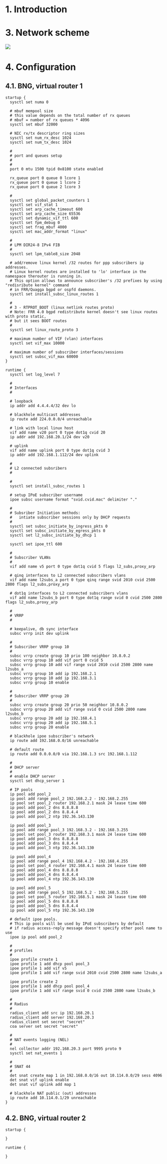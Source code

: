 # 1. Introduction

# 3. Network scheme

<img src="http://therouter.net/images/bras/bras vrrp.png">

# 4. Configuration

## 4.1. BNG, virtual router 1

	startup {
	  sysctl set numa 0

	  # mbuf mempool size
	  # this value depends on the total number of rx queues
	  # mbuf = number of rx queues * 4096
	  sysctl set mbuf 32000

	  # NIC rx/tx descriptor ring sizes
	  sysctl set num_rx_desc 1024
	  sysctl set num_tx_desc 1024

	  #
	  # port and queues setup
	  #
	  #
	  port 0 mtu 1500 tpid 0x8100 state enabled

	  rx_queue port 0 queue 0 lcore 1
	  rx_queue port 0 queue 1 lcore 2
	  rx_queue port 0 queue 2 lcore 3

	  #
	  sysctl set global_packet_counters 1
	  sysctl set vif_stat 1
	  sysctl set arp_cache_timeout 600
	  sysctl set arp_cache_size 65536
	  sysctl set dynamic_vif_ttl 600
	  sysctl set fpm_debug 0
	  sysctl set frag_mbuf 4000
	  sysctl set mac_addr_format "linux"

	  #
	  # LPM DIR24-8 IPv4 FIB
	  #
	  sysctl set lpm_table8_size 2048	  

	  # add/remove linux kernel /32 routes for ppp subscribers ip addresses.
	  # Linux kernel routes are installed to 'lo' interface in the namespace therouter is running in.
	  # This option allows to announce subscriber's /32 prefixes by using "redisribute kernel" command
	  # in FRR/Quagga bgpd or ospfd daemons. 	  
	  sysctl set install_subsc_linux_routes 1

	  #
	  # 3 - RTPROT_BOOT (linux netlink routes proto) 
	  # Note: FRR 4.0 bgpd redistribute kernel doesn't see linux routes with proto static,
	  # but it sees BOOT routes
	  #
	  sysctl set linux_route_proto 3

	  # maximum number of VIF (vlan) interfaces
	  sysctl set vif_max 10000

	  # maximum number of subscriber interfaces/sessions
	  sysctl set subsc_vif_max 60000
	}

	runtime {
	  sysctl set log_level 7

	  #
	  # Interfaces
	  #

	  # loopback
	  ip addr add 4.4.4.4/32 dev lo

	  # blackhole multicast addresses
	  ip route add 224.0.0.0/4 unreachable

	  # link with local linux host
	  vif add name v20 port 0 type dot1q cvid 20
	  ip addr add 192.168.20.1/24 dev v20

	  # uplink
	  vif add name uplink port 0 type dot1q cvid 3
	  ip addr add 192.168.1.112/24 dev uplink

	  #
	  # L2 connected subsribers
	  #

	  #
	  sysctl set install_subsc_routes 1

	  # setup IPoE subscriber username
	  ipoe subsc username format "svid.cvid.mac" delimiter "."

	  #
	  # Subsriber Initiation methods: 
	  #   intiate subscriber sessions only by DHCP requests
	  #
	  sysctl set subsc_initiate_by_ingress_pkts 0
	  sysctl set subsc_initiate_by_egress_pkts 0
	  sysctl set l2_subsc_initiate_by_dhcp 1

	  sysctl set ipoe_ttl 600

	  #
	  # Subscriber VLANs
	  #
	  vif add name v5 port 0 type dot1q cvid 5 flags l2_subs,proxy_arp

	  # qinq interfaces to L2 connected subscribers vlans
	  vif add name l2subs_a port 0 type qinq range svid 2010 cvid 2500 2800 flags l2_subs,proxy_arp

	  # dot1q interfaces to L2 connected subscribers vlans
	  vif add name l2subs_b port 0 type dot1q range svid 0 cvid 2500 2800 flags l2_subs,proxy_arp

	  #
	  # VRRP
	  #

	  # keepalive, db sync interface
	  subsc vrrp init dev uplink

	  #
	  # Subscriber VRRP group 10
	  #
	  subsc vrrp create group 10 prio 100 neighbor 10.8.0.2
	  subsc vrrp group 10 add vif port 0 cvid 5
	  subsc vrrp group 10 add vif range svid 2010 cvid 2500 2800 name l2subs_a
	  subsc vrrp group 10 add ip 192.168.2.1
	  subsc vrrp group 10 add ip 192.168.3.1
	  subsc vrrp group 10 enable

	  #
	  # Subscriber VRRP group 20
	  #
	  subsc vrrp create group 20 prio 50 neighbor 10.8.0.2
	  subsc vrrp group 20 add vif range svid 0 cvid 2500 2800 name l2subs_b
	  subsc vrrp group 20 add ip 192.168.4.1
	  subsc vrrp group 20 add ip 192.168.5.1
	  subsc vrrp group 20 enable

	  # blackhole ipoe subscriber's network
	  ip route add 192.168.0.0/16 unreachable

	  # default route
	  ip route add 0.0.0.0/0 via 192.168.1.3 src 192.168.1.112

	  #
	  # DHCP server
	  #
	  # enable DHCP server
	  sysctl set dhcp_server 1

	  # IP pools
	  ip pool add pool_2
	  ip pool add range pool_2 192.168.2.2 - 192.168.2.255
	  ip pool set pool_2 router 192.168.2.1 mask 24 lease time 600
	  ip pool add pool_2 dns 8.8.8.8
	  ip pool add pool_2 dns 8.8.4.4
	  ip pool add pool_2 ntp 192.36.143.130

	  ip pool add pool_3
	  ip pool add range pool_3 192.168.3.2 - 192.168.3.255
	  ip pool set pool_3 router 192.168.3.1 mask 24 lease time 600
	  ip pool add pool_3 dns 8.8.8.8
	  ip pool add pool_3 dns 8.8.4.4
	  ip pool add pool_3 ntp 192.36.143.130

	  ip pool add pool_4
	  ip pool add range pool_4 192.168.4.2 - 192.168.4.255
	  ip pool set pool_4 router 192.168.4.1 mask 24 lease time 600
	  ip pool add pool_4 dns 8.8.8.8
	  ip pool add pool_4 dns 8.8.4.4
	  ip pool add pool_4 ntp 192.36.143.130

	  ip pool add pool_5
	  ip pool add range pool_5 192.168.5.2 - 192.168.5.255
	  ip pool set pool_5 router 192.168.5.1 mask 24 lease time 600
	  ip pool add pool_5 dns 8.8.8.8
	  ip pool add pool_5 dns 8.8.4.4
	  ip pool add pool_5 ntp 192.36.143.130

	  # default ipoe pools.
	  # This ip pools will be used by IPoE subscribers by default 
	  # if radius access-reply message doesn't specify other pool name to use
	  ipoe ip pool add pool_2

	  #
	  # profiles
	  #
	  ipoe profile create 1
	  ipoe profile 1 add dhcp pool pool_3
	  ipoe profile 1 add vif v5
	  ipoe profile 1 add vif range svid 2010 cvid 2500 2800 name l2subs_a

	  ipoe profile create 2
	  ipoe profile 1 add dhcp pool pool_4
	  ipoe profile 1 add vif range svid 0 cvid 2500 2800 name l2subs_b

	  #
	  # Radius
	  #
	  radius_client add src ip 192.168.20.1
	  radius_client add server 192.168.20.3
	  radius_client set secret "secret"
	  coa server set secret "secret"

	  #
	  # NAT events logging (NEL)
	  #
	  nel collector addr 192.168.20.3 port 9995 proto 9
	  sysctl set nat_events 1  

	  #
	  # SNAT 44
	  #
	  det snat create map 1 in 192.168.0.0/16 out 10.114.0.0/29 sess 4096
	  det snat vif uplink enable
	  det snat vif uplink add map 1  

	  # blackhole NAT public (out) addresses
	  ip route add 10.114.0.1/29 unreachable
	}

## 4.2. BNG, virtual router 2

	startup {

	}
	
	runtime {

	}


